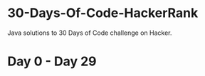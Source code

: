 # 30-Days-Of-Code-HackerRank

Java solutions to 30 Days of Code challenge on Hacker. 
 # Day 0 - Day 29 
